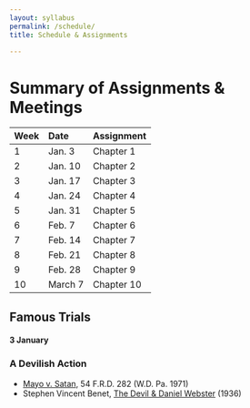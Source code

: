 ```yaml
---
layout: syllabus
permalink: /schedule/
title: Schedule & Assignments

---
```



# Summary of Assignments & Meetings

Week  | Date    |  Assignment
:-----|:--------|:------------------------
 1    | Jan. 3  | Chapter 1
 2    | Jan. 10 | Chapter 2
 3    | Jan. 17 | Chapter 3
 4    | Jan. 24 | Chapter 4
 5    | Jan. 31 | Chapter 5
 6    | Feb. 7  | Chapter 6
 7    | Feb. 14 | Chapter 7
 8    | Feb. 21 | Chapter 8
 9    | Feb. 28 | Chapter 9
 10   | March 7 | Chapter 10


## Famous Trials

#### 3 January

### A Devilish Action 

- [Mayo v. Satan](https://www.emfink.net/akademicky/cases/Mayo_Satan), 54 F.R.D. 282 (W.D. Pa. 1971)
- Stephen Vincent Benet, [The Devil & Daniel Webster](https://www.emfink.net/akademicky/readings/Devil&DanielWebster) (1936)
